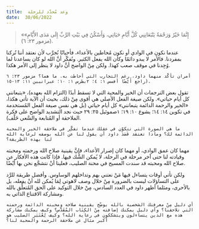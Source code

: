 ```yaml
---
title:  وعد مُحدَّد للرحلة
date:  30/06/2022
---
```


> <p></p>
> «إِنَّمَا خَيْرٌ وَرَحْمَةٌ يَتْبَعَانِنِي كُلَّ أَيَّامِ حَيَاتِي، وَأَسْكُنُ فِي بَيْتِ الرَّبِّ إِلَى مَدَى الأَيَّامِ» (مزمور ٢٣: ٦).

عندما نكون في الوادي أو نكون مُحاطين بالأعداء، فأحيانًا نُجرَّب لأن نعتقد أننا تُركنا بمفردنا. فالأمر لا يبدو دائمًا وكأن الله يفعل الكثير. ونُفكّر أنَّ الله لو كان يساعدنا لما وُجِدنا في موقف صعب كهذا. ولكن مِنْ الواضح أنَّ داود لا ينظر إلى الأمر هكذا.

`أمران تأكّد منهما داود، رغم التجارب التي أحاطت به. ما هما؟ مزمور ٢٣: ٦ (راجع أَيْضًا أفسس ١: ٤؛ ٢بطرس ١: ١٠؛ عبرانيين ١١: ١٣-١٥.`

تقول بعض الترجمات أن الخير والمحبة التي لا تسقط أبدًا (التزام الله بعهده)، «يتبعانني كل أيام حياتي». ولكن صيغة الفعل الأصلي هي أقوى مِنْ ذلك، بحيث أن الآية تأتي هكذا، «الخير والرحمة الدائمة يتبعانني» كل أيام حياتي (بل هي نفس صيغة الفعل المُستخدمة في تكوين ١٤: ١٤؛ يشوع ١٠: ١٩؛ ١صموئيل ٢٥: ٢٩ حيث نجد التشديد الواضح على فكرة الملاحقة أو المُتابعة والسَّعي خَلْف).

`ما هي الصورة التي تتكوّن في عقلك عندما تفكِّر في ملاحقة الخير والمحبة الدائمة لك؟ وماذا تعتقد قَصَدَ داود أن يقول لنا عن الله بوصفه لرعاية الله لنا بهذه الطريقة؟`

مهما كان عمق الوادي، أو مهما كان إصرار الأعداء، فإنَّ يقينية صلاح الله ورحمته ومحبته وقيادته لنا حتى آخر مرحلة في الرحلة، لا يُمكن الشَّك فيها. فإذا كانت هذه الأفكار عن صلاح الله ومحبته قد سندت المسيح في محنة الصليب، فعلينا أنْ نتشجَّع نحن بها أَيْضًا.

ولكن تأتي أوقات يتساءل فيها مَنْ نعتني بهم وتداخلهم الوساوس. وأفضل طريقة للرَّد على التساؤلات ليست بالضرورة مِنْ خلال وصف لاهوتي لِمَا يُمكن لله أنْ يفعله، بل بالأحرى، ومثلما أظهر داود في العدد السادس، مِنْ خلال التوكيد على الحق المُتعلِّق بالله ومشاركة الاقتناع الذاتي به.

`أي دليل مِنْ معرفتك الشخصية بالله يوضِّح يقينية صلاحه ومحبته الدائمة ورحمته التي تلاحقنا؟ وأي دليل يمكنك إضافته مِنْ الكِتَاب المُقَدَّس؟ وكيف يمكنك مشاركة هذه مع الذين يتساءلون ويتشككون في رعاية الله؟ وكيف يُعْتَبَر الصليب هو أكبر مثال عن ملاحقة الرحمة والمحبة لنا؟`